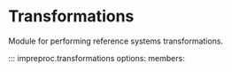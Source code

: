 # Transformations

Module for performing reference systems transformations.

::: impreproc.transformations
    options:
      members: